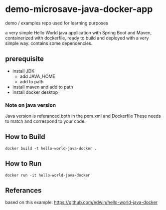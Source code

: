 # demo-microsave-java-docker-app
demo / examples repo used for learning purposes



a very simple Hello World java application with Spring Boot and Maven, containerized with dockerfile, ready to build and deployed with a very simple way.
contains some dependencies.

## prerequisite

- install JDK
  - add JAVA_HOME 
  - add to path
- install maven and add to path
- install docker desktop

### Note on java version

Java version is referanced both in the pom.xml and Dockerfile
These needs to match and correspond to your code.


## How to Build
```
docker build -t hello-world-java-docker .
```  

## How to Run
```
docker run -it hello-world-java-docker
```

## Referances

based on this example: https://github.com/edwin/hello-world-java-docker
